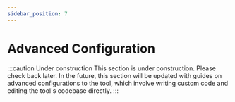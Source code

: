 ```yaml
---
sidebar_position: 7
---
```


# Advanced Configuration

:::caution Under construction
This section is under construction. Please check back later. In the future, this section will be updated with guides on advanced configurations to the tool, which involve writing custom code and editing the tool's codebase directly.
:::